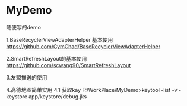 # MyDemo
随便写的demo

1.BaseRecyclerViewAdapterHelper 基本使用
https://github.com/CymChad/BaseRecyclerViewAdapterHelper

2.SmartRefreshLayout的基本使用
https://github.com/scwang90/SmartRefreshLayout

3.友盟推送的使用

4.高德地图简单实用
 4.1 获取kay F:\WorkPlace\MyDemo>keytool -list -v -keystore app/keystore/debug.jks


